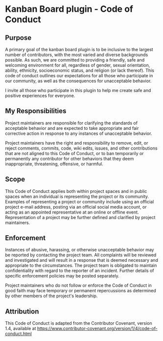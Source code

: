 # Kanban Board plugin - Code of Conduct

## Purpose

A primary goal of the kanban board plugin is to be inclusive to the largest number of contributors, 
with the most varied and diverse backgrounds possible. As such, we are committed to providing 
a friendly, safe and welcoming environment for all, regardless of gender, sexual orientation, 
ability, ethnicity, socioeconomic status, and religion (or lack thereof). 
This code of conduct outlines our expectations for all those who participate in our community, 
as well as the consequences for unacceptable behavior.

I invite all those who participate in this plugin to help me create safe and positive experiences for everyone.

## My Responsibilities

Project maintainers are responsible for clarifying the standards of acceptable
behavior and are expected to take appropriate and fair corrective action in
response to any instances of unacceptable behavior.

Project maintainers have the right and responsibility to remove, edit, or
reject comments, commits, code, wiki edits, issues, and other contributions
that are not aligned to this Code of Conduct, or to ban temporarily or
permanently any contributor for other behaviors that they deem inappropriate,
threatening, offensive, or harmful.

## Scope

This Code of Conduct applies both within project spaces and in public spaces
when an individual is representing the project or its community. Examples of
representing a project or community include using an official project e-mail
address, posting via an official social media account, or acting as an appointed
representative at an online or offline event. Representation of a project may be
further defined and clarified by project maintainers.

## Enforcement

Instances of abusive, harassing, or otherwise unacceptable behavior may be
reported by contacting the project team. All complaints will be reviewed and 
investigated and will result in a response that is deemed necessary and appropriate 
to the circumstances. The project team is obligated to maintain confidentiality with 
regard to the reporter of an incident. Further details of specific enforcement policies 
may be posted separately.

Project maintainers who do not follow or enforce the Code of Conduct in good
faith may face temporary or permanent repercussions as determined by other
members of the project's leadership.

## Attribution
This Code of Conduct is adapted from the Contributor Covenant, version 1.4,
available at https://www.contributor-covenant.org/version/1/4/code-of-conduct.html
